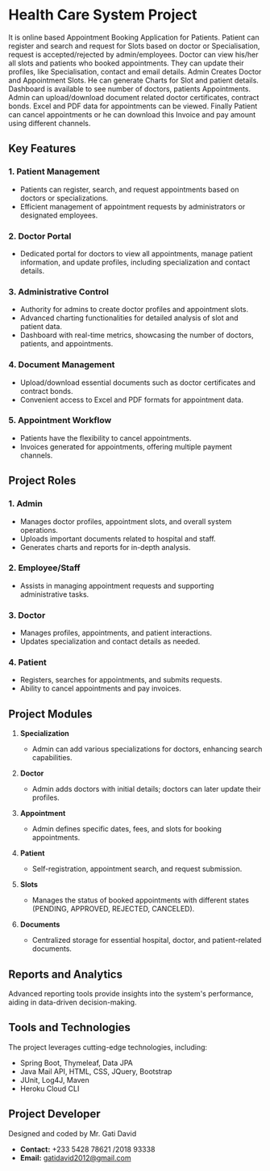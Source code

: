 # Health Care System Project

It is online based Appointment Booking Application for Patients. Patient can register and
search and request for Slots based on doctor or Specialisation, request is accepted/rejected by
admin/employees.
Doctor can view his/her all slots and patients who booked appointments. They can update
their profiles, like Specialisation, contact and email details.
Admin Creates Doctor and Appointment Slots. He can generate Charts for Slot and patient
details. Dashboard is available to see number of doctors, patients Appointments. Admin can
upload/download document related doctor certificates, contract bonds. Excel and PDF data
for appointments can be viewed.
Finally Patient can cancel appointments or he can download this Invoice and pay amount
using different channels.

## Key Features

### 1. Patient Management
- Patients can register, search, and request appointments based on doctors or specializations.
- Efficient management of appointment requests by administrators or designated employees.

### 2. Doctor Portal
- Dedicated portal for doctors to view all appointments, manage patient information, and update profiles, including specialization and contact details.

### 3. Administrative Control
- Authority for admins to create doctor profiles and appointment slots.
- Advanced charting functionalities for detailed analysis of slot and patient data.
- Dashboard with real-time metrics, showcasing the number of doctors, patients, and appointments.

### 4. Document Management
- Upload/download essential documents such as doctor certificates and contract bonds.
- Convenient access to Excel and PDF formats for appointment data.

### 5. Appointment Workflow
- Patients have the flexibility to cancel appointments.
- Invoices generated for appointments, offering multiple payment channels.

## Project Roles

### 1. Admin
- Manages doctor profiles, appointment slots, and overall system operations.
- Uploads important documents related to hospital and staff.
- Generates charts and reports for in-depth analysis.

### 2. Employee/Staff
- Assists in managing appointment requests and supporting administrative tasks.

### 3. Doctor
- Manages profiles, appointments, and patient interactions.
- Updates specialization and contact details as needed.

### 4. Patient
- Registers, searches for appointments, and submits requests.
- Ability to cancel appointments and pay invoices.

## Project Modules

1. **Specialization**
   - Admin can add various specializations for doctors, enhancing search capabilities.

2. **Doctor**
   - Admin adds doctors with initial details; doctors can later update their profiles.

3. **Appointment**
   - Admin defines specific dates, fees, and slots for booking appointments.

4. **Patient**
   - Self-registration, appointment search, and request submission.

5. **Slots**
   - Manages the status of booked appointments with different states (PENDING, APPROVED, REJECTED, CANCELED).

6. **Documents**
   - Centralized storage for essential hospital, doctor, and patient-related documents.

## Reports and Analytics

Advanced reporting tools provide insights into the system's performance, aiding in data-driven decision-making.

## Tools and Technologies

The project leverages cutting-edge technologies, including:
- Spring Boot, Thymeleaf, Data JPA
- Java Mail API, HTML, CSS, JQuery, Bootstrap
- JUnit, Log4J, Maven
- Heroku Cloud CLI

## Project Developer

Designed and coded by Mr. Gati David
- **Contact:** +233 5428 78621 /2018 93338  
- **Email:** gatidavid2012@gmail.com

